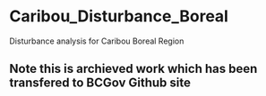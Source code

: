 # Caribou_Disturbance_Boreal
Disturbance analysis for Caribou Boreal Region
## Note this is archieved work which has been transfered to BCGov Github site
